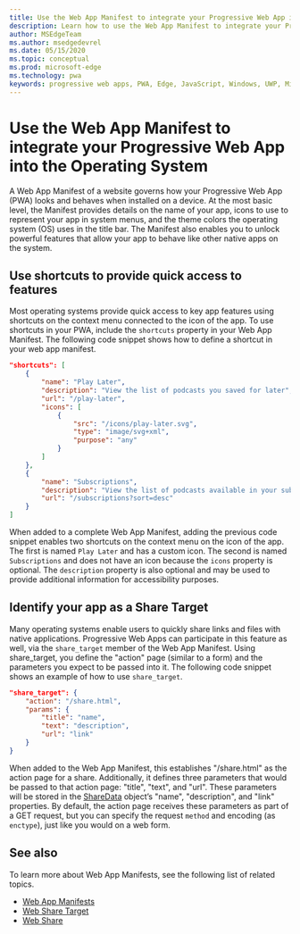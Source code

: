 ```yaml
---
title: Use the Web App Manifest to integrate your Progressive Web App into the Operating System
description: Learn how to use the Web App Manifest to integrate your Progressive Web App into your Operating System.
author: MSEdgeTeam
ms.author: msedgedevrel
ms.date: 05/15/2020
ms.topic: conceptual
ms.prod: microsoft-edge
ms.technology: pwa
keywords: progressive web apps, PWA, Edge, JavaScript, Windows, UWP, Microsoft Store
---
```


# Use the Web App Manifest to integrate your Progressive Web App into the Operating System

A Web App Manifest of a website governs how your Progressive Web App \(PWA\) looks and behaves when installed on a device.  At the most basic level, the Manifest provides details on the name of your app, icons to use to represent your app in system menus, and the theme colors the operating system \(OS\) uses in the title bar.  The Manifest also enables you to unlock powerful features that allow your app to behave like other native apps on the system.  

## Use shortcuts to provide quick access to features  

Most operating systems provide quick access to key app features using shortcuts on the context menu connected to the icon of the app.  To use shortcuts in your PWA, include the `shortcuts` property in your Web App Manifest.  The following code snippet shows how to define a shortcut in your web app manifest.  

```json
"shortcuts": [
    {
        "name": "Play Later",
        "description": "View the list of podcasts you saved for later",
        "url": "/play-later",
        "icons": [
            {
                "src": "/icons/play-later.svg",
                "type": "image/svg+xml",
                "purpose": "any"
            }
        ]
    },
    {
        "name": "Subscriptions",
        "description": "View the list of podcasts available in your subscription",
        "url": "/subscriptions?sort=desc"
    }
]
```  

When added to a complete Web App Manifest, adding the previous code snippet enables two shortcuts on the context menu on the icon of the app.  The first is named `Play Later` and has a custom icon.  The second is named `Subscriptions` and does not have an icon because the `icons` property is optional.  The `description` property is also optional and may be used to provide additional information for accessibility purposes.  

## Identify your app as a Share Target

Many operating systems enable users to quickly share links and files with native applications. Progressive Web Apps can participate in this feature as well, via the `share_target` member of the Web App Manifest. Using share_target, you define the "action" page (similar to a form) and the parameters you expect to be passed into it. The following code snippet shows an example of how to use `share_target`.

```json
"share_target": {
    "action": "/share.html",
    "params": {
        "title": "name",
        "text": "description",
        "url": "link"
    }
}
```

When added to the Web App Manifest, this establishes "/share.html" as the action page for a share. Additionally, it defines three parameters that would be passed to that action page: "title", "text", and "url". These parameters will be stored in the [ShareData](https://wicg.github.io/web-share#dom-sharedata) object’s "name", "description", and "link" properties. By default, the action page receives these parameters as part of a GET request, but you can specify the request `method` and encoding \(as `enctype`\), just like you would on a web form.

## See also  

To learn more about Web App Manifests, see the following list of related topics.  

* [Web App Manifests][MDNWebAppManifests]  
* [Web Share Target][WICGShareTarget]
* [Web Share][WICGShare]

<!-- links -->  

[MDNWebAppManifests]: https://developer.mozilla.org/docs/Web/Manifest "Web app manifests | MDN"  
[WICGShareTarget]: https://wicg.github.io/web-share-target/ "Web Share Target API | WICG"
[WICGShare]: https://w3c.github.io/web-share/ "Web Share API | WICG"
